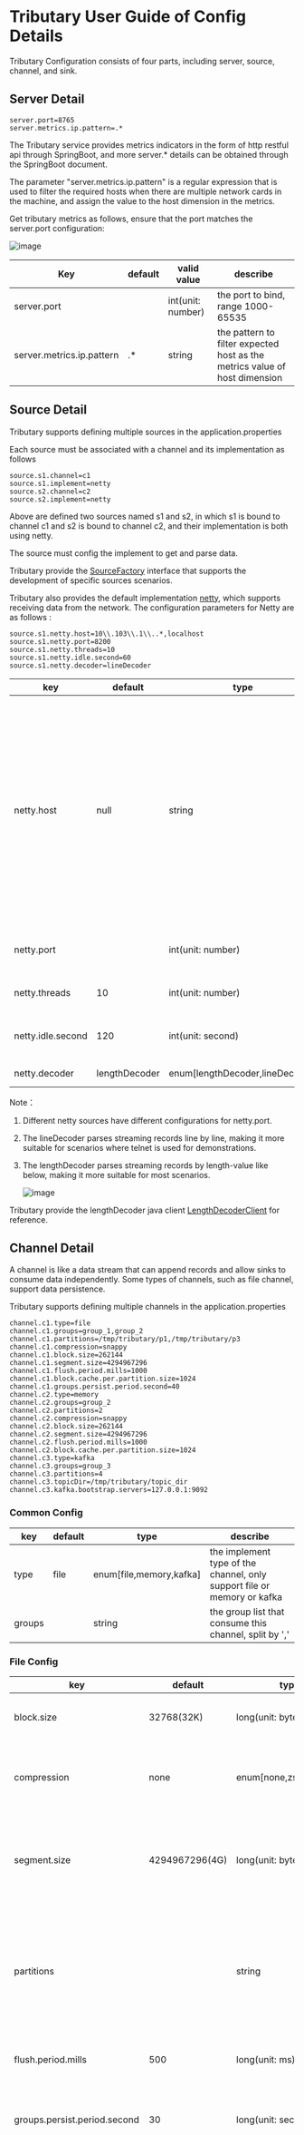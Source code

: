 # Tributary User Guide of Config Details

Tributary Configuration consists of four parts, including server, source, channel, and sink.

## Server Detail

```properties
server.port=8765
server.metrics.ip.pattern=.*
```

The Tributary service provides metrics indicators in the form of http restful api through
SpringBoot, and more server.* details can be obtained through the SpringBoot document.

The parameter "server.metrics.ip.pattern" is a regular expression that is used to filter the
required hosts when there are multiple network cards in the machine, and assign the value to the
host dimension in the metrics.

Get tributary metrics as follows, ensure that the port matches the server.port configuration:

![image](picture/metrics_url.png)

| Key                       | default | valid value       | describe                                                                   |
|---------------------------|---------|-------------------|----------------------------------------------------------------------------|
| server.port               |         | int(unit: number) | the port to bind, range 1000-65535                                         |
| server.metrics.ip.pattern | .*      | string            | the pattern to filter expected host as the metrics value of host dimension |

## Source Detail

Tributary supports defining multiple sources in the application.properties

Each source must be associated with a channel and its implementation as follows

```properties
source.s1.channel=c1
source.s1.implement=netty
source.s2.channel=c2
source.s2.implement=netty
``` 

Above are defined two sources named s1 and s2, in which s1 is bound to channel c1 and s2 is bound to
channel c2, and their implementation is both using netty.

The source must config the implement to get and parse data.

Tributary provide the
[SourceFactory](../tributary-source/src/main/java/org/zicat/tributary/source/SourceFactory.java)
interface that supports the development of specific sources scenarios.

Tributary also provides the default implementation
[netty](../tributary-source/src/main/java/org/zicat/tributary/source/netty/DefaultNettySourceFactory.java),
which supports receiving data from the network. The configuration parameters for Netty are as
follows :

```properties
source.s1.netty.host=10\\.103\\.1\\..*,localhost
source.s1.netty.port=8200
source.s1.netty.threads=10
source.s1.netty.idle.second=60
source.s1.netty.decoder=lineDecoder
```

| key               | default       | type                            | describe                                                                                                                                                                                                                         |
|-------------------|---------------|---------------------------------|----------------------------------------------------------------------------------------------------------------------------------------------------------------------------------------------------------------------------------|
| netty.host        | null          | string                          | the host to bind, default null means bind *, one port can bind multi host split by ',', localhost means bind loop back address, 10\\.103\\.1\\..* means bind the first InetAddress on the machine matching start with 10.103.1.* |   
| netty.port        |               | int(unit: number)               | the port to bind, range 1000-65535                                                                                                                                                                                               |
| netty.threads     | 10            | int(unit: number)               | the count of netty event loop threads                                                                                                                                                                                            |
| netty.idle.second | 120           | int(unit: second)               | the idle second of the channel to close                                                                                                                                                                                          |
| netty.decoder     | lengthDecoder | enum[lengthDecoder,lineDecoder] | the parser of streaming                                                                                                                                                                                                          |

Note：

1. Different netty sources have different configurations for netty.port.

2. The lineDecoder parses streaming records line by line, making it more suitable for scenarios
   where telnet is used for demonstrations.

3. The lengthDecoder parses streaming records by length-value like below, making it more suitable
   for most scenarios.

   ![image](picture/line_decoder.png)

Tributary provide the lengthDecoder java client
[LengthDecoderClient](../tributary-source/src/main/java/org/zicat/tributary/source/netty/client/LengthDecoderClient.java)
for reference.

## Channel Detail

A channel is like a data stream that can append records and allow sinks to consume data
independently. Some types of channels, such as file channel, support data persistence.

Tributary supports defining multiple channels in the application.properties

```properties
channel.c1.type=file
channel.c1.groups=group_1,group_2
channel.c1.partitions=/tmp/tributary/p1,/tmp/tributary/p3
channel.c1.compression=snappy
channel.c1.block.size=262144
channel.c1.segment.size=4294967296
channel.c1.flush.period.mills=1000
channel.c1.block.cache.per.partition.size=1024
channel.c1.groups.persist.period.second=40
channel.c2.type=memory
channel.c2.groups=group_2
channel.c2.partitions=2
channel.c2.compression=snappy
channel.c2.block.size=262144
channel.c2.segment.size=4294967296
channel.c2.flush.period.mills=1000
channel.c2.block.cache.per.partition.size=1024
channel.c3.type=kafka
channel.c3.groups=group_3
channel.c3.partitions=4
channel.c3.topicDir=/tmp/tributary/topic_dir
channel.c3.kafka.bootstrap.servers=127.0.0.1:9092
```

### Common Config

| key    | default | type                    | describe                                                                |
|--------|---------|-------------------------|-------------------------------------------------------------------------|
| type   | file    | enum[file,memory,kafka] | the implement type of the channel, only support file or memory or kafka | 
| groups |         | string                  | the group list that consume this channel, split by ','                  | 

### File Config

| key                            | default        | type                   | describe                                                                                                                                                                                       |
|--------------------------------|----------------|------------------------|------------------------------------------------------------------------------------------------------------------------------------------------------------------------------------------------|
| block.size                     | 32768(32K)     | long(unit: byte)       | the block size to store records in memory                                                                                                                                                      |
| compression                    | none           | enum[none,zstd,snappy] | the type of compression to compress the block before writing block to page cache                                                                                                               |
| segment.size                   | 4294967296(4G) | long(unit: byte)       | the size of a segment, in file and memory channel segment is the smallest unit of resource recycling                                                                                           |
| partitions                     |                | string                 | the directory list to store records, each directory represent one partition, the directory is allowed reading and writing, split by ','                                                        |
| flush.period.mills             | 500            | long(unit: ms)         | the period time to async flush page cache to disk                                                                                                                                              |
| groups.persist.period.second   | 30             | long(unit: second)     | the period time to async persist the committed group offset to disk                                                                                                                            |     
| block.cache.per.partition.size | 1024           | long(unit: number)     | the block count in cache per partition, the newest blocks are cached in memory before compression for sinks read channel data directly without decompression if channel compression is turn on | 

### Memory Config

| key                            | default        | type                   | describe                                                                                                                                                                                       |
|--------------------------------|----------------|------------------------|------------------------------------------------------------------------------------------------------------------------------------------------------------------------------------------------|
| block.size                     | 32768(32K)     | long(unit: byte)       | the block size to store records in memory                                                                                                                                                      |
| compression                    | none           | enum[none,zstd,snappy] | the type of compression to compress the block before writing block to page cache                                                                                                               |
| segment.size                   | 4294967296(4G) | long(unit: byte)       | the size of a segment, in file and memory channel segment is the smallest unit of resource recycling                                                                                           |
| partitions                     | 1              | int(unit: number)      | the number of partitions                                                                                                                                                                       |
| block.cache.per.partition.size | 1024           | long(unit: number)     | the block count in cache per partition, the newest blocks are cached in memory before compression for sinks read channel data directly without decompression if channel compression is turn on | 

### Kafka Config

| key        | default | type              | describe                                                                                                                                                                                                                             |
|------------|---------|-------------------|--------------------------------------------------------------------------------------------------------------------------------------------------------------------------------------------------------------------------------------|
| partitions | 1       | int(unit: number) | the number of partitions                                                                                                                                                                                                             |
| topicDir   |         | string            | the directory to restore kafka topic, each tributary instance create diff kafka topic name using channel topic as prefix and store it in the file ${topicDir}/${channel_topic}, read it again after restart and reconsume this topic | 
| kafka.*    |         | string            | the config of all [kafka properties](https://kafka.apache.org/26/documentation.html#configuration)                                                                                                                                   |        

Note:

1. Please configure a reasonable block.size in the file channel. A value that is too small may
   increase the IOPS of the disk.
2. Please configure a reasonable segment.size in the file channel. A value that is too small will
   cause frequent creation and deletion of files, while a value that is too large will affect the
   duration of expired data retention.
3. When defining multiple file channels, please make sure to set different partition directories.
   Setting the same directory may cause unknown exceptions.
4. Setting some kafka properties is not work including key.deserializer, value.deserializer,
   key.serializer, value.serializer, group.id, enable.auto.commit.
5. Strongly recommend using file channel in production environment, memory channel, and kafka
   channel more for debugging.

## Sink Detail

Tributary supports defining multiple sinks in the application.properties

```properties
sink.group_1.partition.retain.max.bytes=9663676414
sink.group_1.partition.handler.id=direct
sink.group_1.function.id=hdfs
sink.group_2.partition.retain.max.bytes=9663676414
sink.group_2.partition.handler.id=multi_thread
sink.group_2.threads=3
sink.group_2.function.id=kafka
``` 

### Common Config

| key                        | default | type                      | describe                                                                                                                                            |
|----------------------------|---------|---------------------------|-----------------------------------------------------------------------------------------------------------------------------------------------------|
| partition.retain.max.bytes |         | long(unit: bytes)         | the max retain bytes of each partition. When the sink lag is over, the oldest segment will be deleted, the param may cause data lost, be careful    |
| partition.handler.id       | direct  | enum[direct,multi_thread] | the sink model, direct model combine one channel's partition with one thread, multi_thread model combine one channel's partition with multi threads |
| threads                    | 2       | int(unit: number)         | the thread count, only valid when the value of partition.handler.id is multi_thread                                                                 |  
| function.id                |         | enum[print,kafka,hdfs]    | the function identity that configure how to consume records                                                                                         |

Note:

1. User can customize functions by
   implements [FunctionFactory](../tributary-sink/tributary-sink-base/src/main/java/org/zicat/tributary/sink/function/FunctionFactory.java)

### Sink HDFS Detail

```properties
sink.group_1.sink.path=/tmp/test/cache
sink.group_1.roll.size=10240000
sink.group_1.bucket.date.format=yyyyMMdd_HH
sink.group_1.bucket.date.timezone=GMT+8
sink.group_1.max.retries=3
sink.group_1.keytab=
sink.group_1.principle=
sink.group_1.output.compression.codec=
sink.group_1.idle.trigger.millis=60000
```

| key                      | default         | type               | describe                                                                                                                                                                                |
|--------------------------|-----------------|--------------------|-----------------------------------------------------------------------------------------------------------------------------------------------------------------------------------------|
| sink.path                |                 | string             | the root path to sink                                                                                                                                                                   |
| roll.size                | 268435456(256M) | long(unit: byte)   | the max size of the file                                                                                                                                                                |
| bucket.date.format       | yyyyMMdd_HH     | string             | the part of the bucket, the bucket is composed of ${sink.path}/${bucketDateFormat}/                                                                                                     |   
| bucket.date.timezone     | UTC             | string             | the timezone of bucket date format                                                                                                                                                      | 
| max.retries              | 3               | int(unit: number)  | the max retry times when operate hdfs fail                                                                                                                                              |
| keytab                   |                 | string             | the keytab if hdfs use kerberos authenticator                                                                                                                                           |
| principle                |                 | string             | the principle if hdfs use kerberos authenticator                                                                                                                                        |
| output.compression.codec | null            | string             | the compression class that implement org.apache.hadoop.io.compress.CompressionCodec, e.g. org.apache.hadoop.io.compress.SnappyCodec                                                     | 
| idle.trigger.millis      | 60000           | long(unit: millis) | the idle time to trigger the idleTrigger() function if function implement [Trigger](../tributary-sink/tributary-sink-base/src/main/java/org/zicat/tributary/sink/function/Trigger.java) |

[GOTO HDFS Sink for more details](../tributary-sink/tributary-sink-hdfs/README.md)

### Sink Kafka Detail

```properties
sink.group_2.kafka.topic=test_topic
sink.group_2.kafka.bootstrap.servers=127.0.0.1:9092
sink.group_2.kafka.key.serializer=org.apache.kafka.common.serialization.ByteArraySerializer
sink.group_2.kafka.value.serializer=org.apache.kafka.common.serialization.ByteArraySerializer
sink.group_2.kafka.buffer.memory=134217728
sink.group_2.kafka.linger.ms=1000
sink.group_2.kafka.batch.size=524288
sink.group_2.kafka.compression.type=snappy
sink.group_2.kafka.flushMill=60000
```

| key         | default | type   | describe                |
|-------------|---------|--------|-------------------------|
| kafka.topic |         | string | the name of kafka topic |

Tributary support all kafka producer params,
[apache kafka producer config](https://kafka.apache.org/documentation/#producerconfigs) .

## The complete demo config

```
server.port=8765
server.metrics.ip.pattern=.*

source.s1.channel=c1
source.s1.implement=netty
source.s1.netty.port=8200
source.s1.netty.threads=10
source.s1.netty.idle.second=60

source.s2.channel=c2
source.s2.implement=netty
source.s2.netty.port=8300
source.s2.netty.threads=5
source.s2.netty.idle.second=120
source.s2.netty.decoder=lineDecoder

channel.c1.type=file
channel.c1.partitions=/tmp/tributary/p1,/tmp/tributary/p3
channel.c1.groups=group_1,group_2
channel.c1.compression=snappy
channel.c1.block.size=262144
channel.c1.segment.size=4294967296
channel.c1.flush.period.mills=1000

channel.c2.type=memory
channel.c2.partitions=2
channel.c2.groups=group_2
channel.c2.compression=snappy
channel.c2.block.size=262144
channel.c2.segment.size=4294967296
channel.c2.flush.period.mills=1000

sink.group_1.partition.retain.max.bytes=9663676414
sink.group_1.partition.handler.id=direct
sink.group_1.function.id=hdfs
sink.group_1.sink.path=/tmp/test/cache
sink.group_1.roll.size=10240000
sink.group_1.bucket.date.format=yyyyMMdd_HH
sink.group_1.max.retries=3
sink.group_1.keytab=
sink.group_1.principle=
sink.group_1.idle.trigger.millis=60000

sink.group_2.partition.retain.max.bytes=9663676414
sink.group_2.partition.handler.id=multi_thread
sink.group_2.threads=3
sink.group_2.function.id=kafka
sink.group_2.kafka.bootstrap.servers=127.0.0.1:9092
sink.group_2.kafka.topic=test_topic
sink.group_2.kafka.key.serializer=org.apache.kafka.common.serialization.ByteArraySerializer
sink.group_2.kafka.value.serializer=org.apache.kafka.common.serialization.ByteArraySerializer
sink.group_2.kafka.buffer.memory=134217728
sink.group_2.kafka.linger.ms=1000
sink.group_2.kafka.batch.size=524288
sink.group_2.kafka.compression.type=snappy
sink.group_2.kafka.flushMill=60000

```       